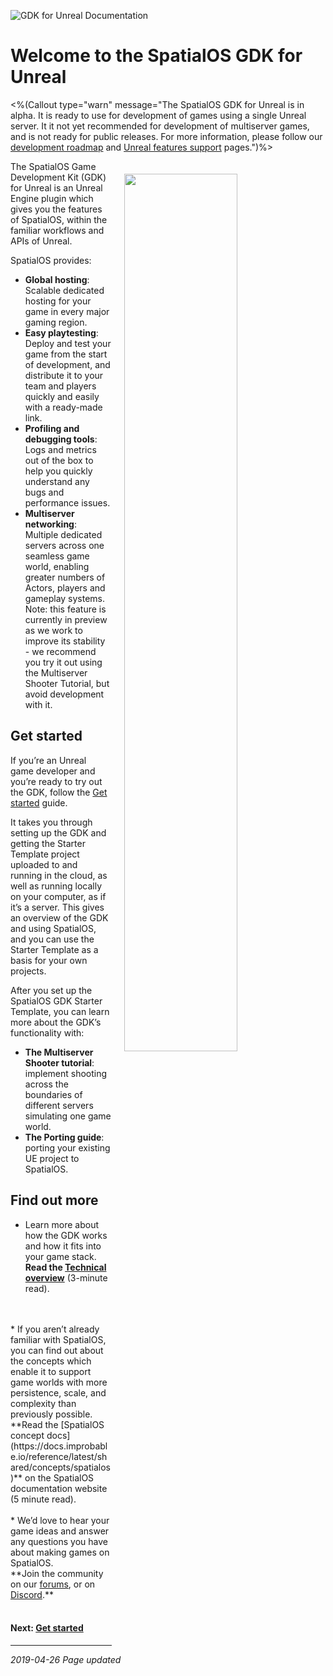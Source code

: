 ![GDK for Unreal Documentation]({{assetRoot}}assets/spatialos-gdkforunreal-header.png)

# Welcome to the SpatialOS GDK for Unreal

<%(Callout type="warn" message="The SpatialOS GDK for Unreal is in alpha. It is ready to use for development of games using a single Unreal server. It it not yet recommended for development of multiserver games, and is not ready for public releases. For more information, please follow our [development roadmap](https://github.com/spatialos/UnrealGDK/projects/1) and [Unreal features support]({{urlRoot}}/unreal-features-support) pages.")%>

<img src="{{assetRoot}}assets/unrealgdk-headline-image.png" style=" float: right; margin: 0; display: block; width: 60%; padding: 20px 20px"/>

The SpatialOS Game Development Kit (GDK) for Unreal is an Unreal Engine plugin which gives you the features of SpatialOS, within the familiar workflows and APIs of Unreal. 

SpatialOS provides:<br/>

* **Global hosting**: Scalable dedicated hosting for your game in every major gaming region.<br/>
* **Easy playtesting**: Deploy and test your game from the start of development, and distribute it to your team and players quickly and easily with a ready-made link.<br/>
* **Profiling and debugging tools**: Logs and metrics out of the box to help you quickly understand any bugs and performance issues.
* **Multiserver networking**: Multiple dedicated servers across one seamless game world, enabling greater numbers of Actors, players and gameplay systems. Note: this feature is currently in preview as we work to improve its stability - we recommend you try it out using the Multiserver Shooter Tutorial, but avoid development with it. 

## Get started

If you’re an Unreal game developer and you’re ready to try out the GDK, follow the [Get started]({{urlRoot}}/content/get-started/introduction) guide.

It takes you through setting up the GDK and getting the Starter Template project uploaded to and running in the cloud, as well as running locally on your computer, as if it’s a server. This gives an overview of the GDK and using SpatialOS, and you can use the Starter Template as a basis for your own projects.

<!-- <img src="{{assetRoot}}assets/screen-grabs/exampleproject/example-project-gameplay.png" style=" float: right; margin: 0; display: block; width: 50%; padding: 15px 15x"/> -->

After you set up the SpatialOS GDK Starter Template, you can learn more about the GDK’s functionality with:

<!-- * **The Example Project tutorial**:  Upload a session-based FPS example game to the cloud. -->
* **The Multiserver Shooter tutorial**: implement shooting across the boundaries of different servers simulating one game world.
* **The Porting guide**: porting your existing UE project to SpatialOS.

## Find out more

* Learn more about how the GDK works and how it fits into your game stack. 
<br/>**Read the [Technical overview]({{urlRoot}}/content/technical-overview/gdk-concepts)** (3-minute read).
<br/>
<br/>
* If you aren’t already familiar with SpatialOS, you can find out about the concepts which enable it to support game worlds with more persistence, scale, and complexity than previously possible.
<br/> **Read the [SpatialOS concept docs](https://docs.improbable.io/reference/latest/shared/concepts/spatialos)** on the SpatialOS documentation website (5 minute read).
<br/>
<br/>
* We’d love to hear your game ideas and answer any questions you have about making games on SpatialOS. <br/>
**Join the community on our <a href="https://forums.improbable.io" data-track-link="Join Forums Clicked|product=Docs" target="_blank">forums</a>, or on <a href="https://discordapp.com/invite/vAT7RSU" data-track-link="Join Discord Clicked|product=Docs|platform=Win|label=Win" target="_blank">Discord</a>.**
<br/>
<br/>

#### Next: [Get started]({{urlRoot}}/content/get-started/dependencies.md)

------
_2019-04-26 Page updated_